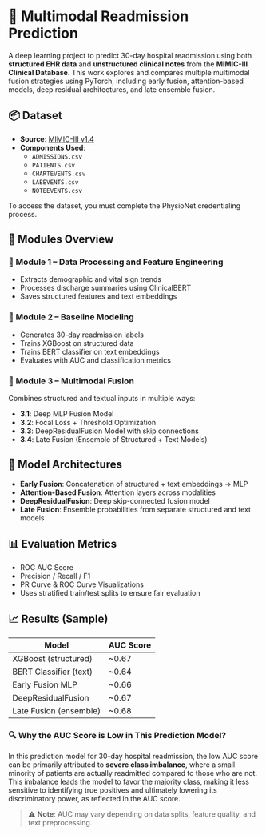 # 🏥 Multimodal Readmission Prediction

A deep learning project to predict 30-day hospital readmission using both **structured EHR data** and **unstructured clinical notes** from the **MIMIC-III Clinical Database**. This work explores and compares multiple multimodal fusion strategies using PyTorch, including early fusion, attention-based models, deep residual architectures, and late ensemble fusion.


## 📦 Dataset

- **Source**: [MIMIC-III v1.4](https://physionet.org/content/mimiciii/1.4/)
- **Components Used**:
  - `ADMISSIONS.csv`
  - `PATIENTS.csv`
  - `CHARTEVENTS.csv`
  - `LABEVENTS.csv`
  - `NOTEEVENTS.csv`

To access the dataset, you must complete the PhysioNet credentialing process.

## 🧠 Modules Overview

### 📘 Module 1 – Data Processing and Feature Engineering
- Extracts demographic and vital sign trends  
- Processes discharge summaries using ClinicalBERT  
- Saves structured features and text embeddings  

### 📗 Module 2 – Baseline Modeling
- Generates 30-day readmission labels  
- Trains XGBoost on structured data  
- Trains BERT classifier on text embeddings  
- Evaluates with AUC and classification metrics  

### 🔀 Module 3 – Multimodal Fusion
Combines structured and textual inputs in multiple ways:

- **3.1**: Deep MLP Fusion Model  
- **3.2**: Focal Loss + Threshold Optimization  
- **3.3**: DeepResidualFusion Model with skip connections  
- **3.4**: Late Fusion (Ensemble of Structured + Text Models)  

## 🔧 Model Architectures

- **Early Fusion**: Concatenation of structured + text embeddings → MLP  
- **Attention-Based Fusion**: Attention layers across modalities  
- **DeepResidualFusion**: Deep skip-connected fusion model  
- **Late Fusion**: Ensemble probabilities from separate structured and text models  


## 📊 Evaluation Metrics

- ROC AUC Score  
- Precision / Recall / F1  
- PR Curve & ROC Curve Visualizations  
- Uses stratified train/test splits to ensure fair evaluation  


## 📈 Results (Sample)

| Model                  | AUC Score |
|------------------------|-----------|
| XGBoost (structured)   | ~0.67     |
| BERT Classifier (text) | ~0.64     |
| Early Fusion MLP       | ~0.66     |
| DeepResidualFusion     | ~0.67     |
| Late Fusion (ensemble) | ~0.68     |


### 🔍 Why the AUC Score is Low in This Prediction Model?

In this prediction model for 30-day hospital readmission, the low AUC score can be primarily attributed to **severe class imbalance**, where a small minority of patients are actually readmitted compared to those who are not. This imbalance leads the model to favor the majority class, making it less sensitive to identifying true positives and ultimately lowering its discriminatory power, as reflected in the AUC score.


> ⚠️ **Note**: AUC may vary depending on data splits, feature quality, and text preprocessing.



